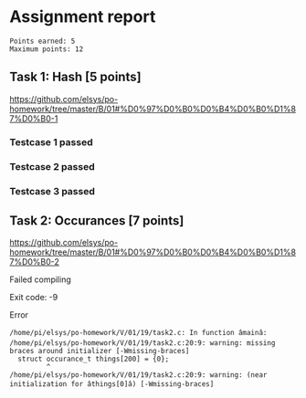 # Assignment report
```
Points earned: 5
Maximum points: 12
```
## Task 1: Hash [5 points]
https://github.com/elsys/po-homework/tree/master/B/01#%D0%97%D0%B0%D0%B4%D0%B0%D1%87%D0%B0-1

### Testcase 1 passed
### Testcase 2 passed
### Testcase 3 passed
## Task 2: Occurances [7 points]
https://github.com/elsys/po-homework/tree/master/B/01#%D0%97%D0%B0%D0%B4%D0%B0%D1%87%D0%B0-2

Failed compiling

Exit code: -9

Error
```
/home/pi/elsys/po-homework/V/01/19/task2.c: In function âmainâ:
/home/pi/elsys/po-homework/V/01/19/task2.c:20:9: warning: missing braces around initializer [-Wmissing-braces]
  struct occurance_t things[200] = {0};
         ^
/home/pi/elsys/po-homework/V/01/19/task2.c:20:9: warning: (near initialization for âthings[0]â) [-Wmissing-braces]

```
